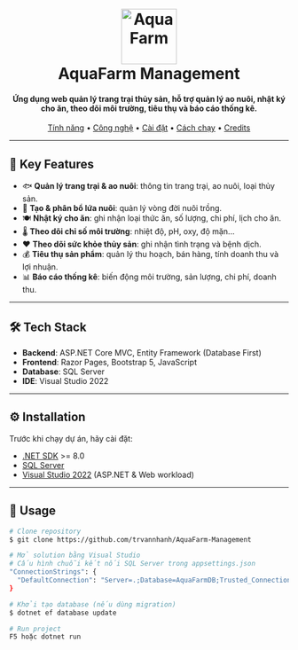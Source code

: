 <h1 align="center">
  <br>
  <a href="https://github.com/trvannhanh/AquaFarm-Management">
    <img src="https://res.cloudinary.com/dqpkxxzaf/image/upload/v1757238114/pixel-art-fish_nyav1v.png" alt="AquaFarm" width="100">
  </a>
  <br>
  AquaFarm Management
  <br>
</h1>

<h4 align="center">
  Ứng dụng web quản lý trang trại thủy sản, hỗ trợ quản lý ao nuôi, nhật ký cho ăn, theo dõi môi trường, tiêu thụ và báo cáo thống kê.
</h4>

<p align="center">
  <a href="#key-features">Tính năng</a> •
  <a href="#tech-stack">Công nghệ</a> •
  <a href="#installation">Cài đặt</a> •
  <a href="#usage">Cách chạy</a> •
  <a href="#credits">Credits</a>
</p>

---

## 🌊 Key Features

- 🐟 **Quản lý trang trại & ao nuôi**: thông tin trang trại, ao nuôi, loại thủy sản.  
- 🧬 **Tạo & phân bổ lứa nuôi**: quản lý vòng đời nuôi trồng.  
- 🍽 **Nhật ký cho ăn**: ghi nhận loại thức ăn, số lượng, chi phí, lịch cho ăn.  
- 🌡 **Theo dõi chỉ số môi trường**: nhiệt độ, pH, oxy, độ mặn...  
- ❤️ **Theo dõi sức khỏe thủy sản**: ghi nhận tình trạng và bệnh dịch.  
- 💰 **Tiêu thụ sản phẩm**: quản lý thu hoạch, bán hàng, tính doanh thu và lợi nhuận.  
- 📊 **Báo cáo thống kê**: biến động môi trường, sản lượng, chi phí, doanh thu.  

---

## 🛠 Tech Stack

- **Backend**: ASP.NET Core MVC, Entity Framework (Database First)  
- **Frontend**: Razor Pages, Bootstrap 5, JavaScript  
- **Database**: SQL Server  
- **IDE**: Visual Studio 2022  

---

## ⚙️ Installation

Trước khi chạy dự án, hãy cài đặt:

- [.NET SDK](https://dotnet.microsoft.com/download) >= 8.0  
- [SQL Server](https://www.microsoft.com/en-us/sql-server/sql-server-downloads)  
- [Visual Studio 2022](https://visualstudio.microsoft.com/) (ASP.NET & Web workload)  

---

## 🚀 Usage

```bash
# Clone repository
$ git clone https://github.com/trvannhanh/AquaFarm-Management

# Mở solution bằng Visual Studio
# Cấu hình chuỗi kết nối SQL Server trong appsettings.json
"ConnectionStrings": {
  "DefaultConnection": "Server=.;Database=AquaFarmDB;Trusted_Connection=True;"
}

# Khởi tạo database (nếu dùng migration)
$ dotnet ef database update

# Run project
F5 hoặc dotnet run
